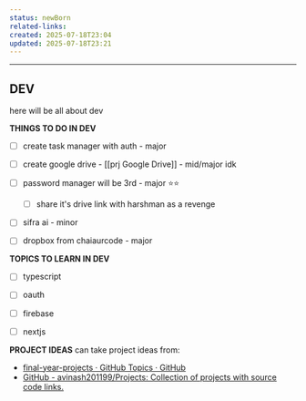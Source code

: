 ```yaml
---
status: newBorn
related-links: 
created: 2025-07-18T23:04
updated: 2025-07-18T23:21
---
```

---

## DEV

here will be all about dev

**THINGS TO DO IN DEV**
- [ ] create task manager with auth - major
- [ ] create google drive - [[prj Google Drive]] - mid/major idk
- [ ] password manager will be 3rd - major ⭐⭐
	- [ ] share it's drive link with harshman as a revenge
- [ ] sifra ai - minor
- [ ] dropbox from chaiaurcode - major


**TOPICS TO LEARN IN DEV**
- [ ] typescript
- [ ] oauth
- [ ] firebase
- [ ] nextjs


**PROJECT IDEAS**
can take project ideas from:
- [final-year-projects · GitHub Topics · GitHub](https://github.com/topics/final-year-projects?o=desc&s=)
- [GitHub - avinash201199/Projects: Collection of projects with source code links.](https://github.com/avinash201199/Projects?tab=readme-ov-file)

